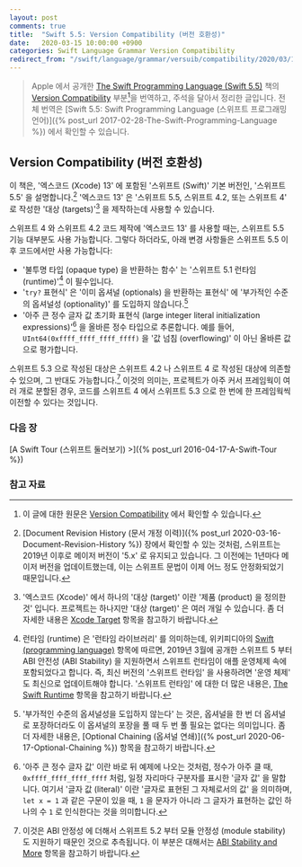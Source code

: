```yaml
---
layout: post
comments: true
title:  "Swift 5.5: Version Compatibility (버전 호환성)"
date:   2020-03-15 10:00:00 +0900
categories: Swift Language Grammar Version Compatibility
redirect_from: "/swift/language/grammar/versuib/compatibility/2020/03/15/Version-Compatibility.html"
---
```


> Apple 에서 공개한 [The Swift Programming Language (Swift 5.5)](https://docs.swift.org/swift-book/) 책의 [Version Compatibility](https://docs.swift.org/swift-book/GuidedTour/Compatibility.html) 부분[^Version-Compatibility]을 번역하고, 주석을 달아서 정리한 글입니다. 전체 번역은 [Swift 5.5: Swift Programming Language (스위프트 프로그래밍 언어)]({% post_url 2017-02-28-The-Swift-Programming-Language %}) 에서 확인할 수 있습니다.

## Version Compatibility (버전 호환성)

이 책은, '엑스코드 (Xcode) 13' 에 포함된 '스위프트 (Swift)' 기본 버전인, '스위프트 5.5' 을 설명합니다.[^swift-version] '엑스코드 13' 은 '스위프트 5.5, 스위프트 4.2, 또는 스위프트 4' 로 작성한 '대상 (targets)'[^targets] 을 제작하는데 사용할 수 있습니다.

스위프트 4 와 스위프트 4.2 코드 제작에 '엑스코드 13' 를 사용할 때는, 스위프트 5.5 기능 대부분도 사용 가능합니다. 그렇다 하더라도, 아래 변경 사항들은 스위프트 5.5 이후 코드에서만 사용 가능합니다:

* '불투명 타입 (opaque type) 을 반환하는 함수' 는 '스위프트 5.1 런타임 (runtime)'[^swift-runtime] 이 필수입니다.
* '`try?` 표현식' 은 '이미 옵셔널 (optionals) 을 반환하는 표현식' 에 '부가적인 수준의 옵셔널성 (optionality)' 를 도입하지 않습니다.[^level-of-optionality]
* '아주 큰 정수 글자 값 초기화 표현식 (large integer literal initialization expressions)'[^large-integer-literal] 을 올바른 정수 타입으로 추론합니다. 예를 들어, `UInt64(0xffff_ffff_ffff_ffff)` 을 '값 넘침 (overflowing)' 이 아닌 올바른 값으로 평가합니다.

스위프트 5.3 으로 작성된 대상은 스위프트 4.2 나 스위프트 4 로 작성된 대상에 의존할 수 있으며, 그 반대도 가능합니다.[^depend-on] 이것의 의미는, 프로젝트가 아주 커서 프레임웍이 여러 개로 분할된 경우, 코드를 스위프트 4 에서 스위프트 5.3 으로 한 번에 한 프레임웍씩 이전할 수 있다는 것입니다.

### 다음 장

[A Swift Tour (스위프트 둘러보기) >]({% post_url 2016-04-17-A-Swift-Tour %})

### 참고 자료

[^Version-Compatibility]: 이 글에 대한 원문은 [Version Compatibility](https://docs.swift.org/swift-book/GuidedTour/Compatibility.html) 에서 확인할 수 있습니다.

[^swift-update]: 스위프트 5.3 은 2020-06-22 에 WWDC 20 에 맞춰서 발표 되었다가, 2020-09-16 일에 다시 갱신 되었습니다.

[^targets]: '엑스코드 (Xcode)' 에서 하나의 '대상 (target)' 이란 '제품 (product) 을 정의한 것' 입니다. 프로젝트는 하나지만 '대상 (target)' 은 여러 개일 수 있습니다. 좀 더 자세한 내용은 [Xcode Target](https://developer.apple.com/library/archive/featuredarticles/XcodeConcepts/Concept-Targets.html) 항목을 참고하기 바랍니다.

[^swift-runtime]: 런타임 (runtime) 은 '런타임 라이브러리' 를 의미하는데, 위키피디아의 [Swift (programming language)](https://en.wikipedia.org/wiki/Swift_(programming_language)) 항목에 따르면, 2019년 3월에 공개한 스위프트 5 부터 ABI 안전성 (ABI Stability)[^ABI-Stability] 을 지원하면서 스위프트 런타임이 애플 운영체제 속에 포함되었다고 합니다. 즉, 최신 버전의 '스위프트 런타임' 을 사용하려면 '운영 체제' 도 최신으로 업데이트해야 합니다. '스위프트 런타임' 에 대한 더 많은 내용은, [The Swift Runtime](https://github.com/apple/swift/blob/master/docs/Runtime.md) 항목을 참고하기 바랍니다.

[^ABI-Stability]: 스위프트의 ABI 안정성에 대해서는 [Evolving Swift On Apple Platforms After ABI Stability](https://swift.org/blog/abi-stability-and-apple/) 항목을 참고하기 바랍니다. 한글 자료로는 **Zedd02028** 님이 [ABI stability](https://zeddios.tistory.com/654) 라는 글에 정리를 잘 해두신 것 같습니다.

[^level-of-optionality]: '부가적인 수준의 옵셔널성을 도입하지 않는다' 는 것은, 옵셔널을 한 번 더 옵셔널로 포장하더라도 이 옵셔널의 포장을 풀 때 두 번 풀 필요는 없다는 의미입니다. 좀 더 자세한 내용은, [Optional Chaining (옵셔널 연쇄)]({% post_url 2020-06-17-Optional-Chaining %}) 항목을 참고하기 바랍니다.

[^large-integer-literal]: '아주 큰 정수 글자 값' 이란 바로 뒤 예제에 나오는 것처럼, 정수가 아주 클 때, `0xffff_ffff_ffff_ffff` 처럼, 일정 자리마다 구분자를 표시한 '글자 값' 을 말합니다. 여기서 '글자 값 (literal)' 이란 '글자로 표현된 그 자체로서의 값' 을 의미하며, `let x = 1` 과 같은 구문이 있을 때, `1` 을 문자가 아니라 그 글자가 표현하는 값인 하나의 수 `1` 로 인식한다는 것을 의미합니다.

[^depend-on]: 이것은 ABI 안정성[^ABI-Stability] 에 더해서 스위프트 5.2 부터 모듈 안정성 (module stability) 도 지원하기 때문인 것으로 추측됩니다. 이 부분은 대해서는 [ABI Stability and More](https://swift.org/blog/abi-stability-and-more/) 항목을 참고하기 바랍니다.

[^swift-version]: [Document Revision History (문서 개정 이력)]({% post_url 2020-03-16-Document-Revision-History %}) 장에서 확인할 수 있는 것처럼, 스위프트는 2019년 이후로 메이저 버전이 '5.x' 로 유지되고 있습니다. 그 이전에는 1년마다 메이저 버전을 업데이트했는데, 이는 스위프트 문법이 이제 어느 정도 안정화되었기 때문입니다.